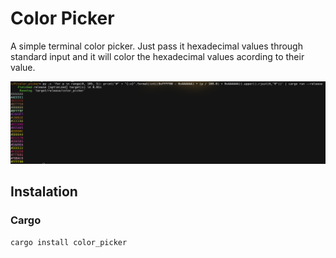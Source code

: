 # Color Picker

A simple terminal color picker. Just pass it hexadecimal values through standard
input and it will color the hexadecimal values acording to their value.

![demo](./demo.png)


## Instalation

### Cargo
```
cargo install color_picker
```

